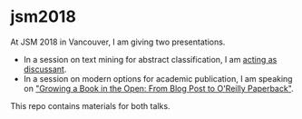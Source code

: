# jsm2018

At JSM 2018 in Vancouver, I am giving two presentations.

- In a session on text mining for abstract classification, I am [acting as discussant](https://ww2.amstat.org/meetings/jsm/2018/onlineprogram/ActivityDetails.cfm?SessionID=215257).
- In a session on modern options for academic publication, I am speaking on ["Growing a Book in the Open: From Blog Post to O'Reilly Paperback"](https://ww2.amstat.org/meetings/jsm/2018/onlineprogram/ActivityDetails.cfm?SessionID=215035).

This repo contains materials for both talks.
